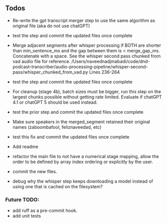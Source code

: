 ## Todos
<!--- Update the checkpoint logic to reset subsequent stage statuses when the user runs `uv run transcribe run --stage <stage> --continue`. Expected behavior: the system should reset all subsequent stages to "pending" status so they get re-run. Currently, the system only resets the explicitly specified stages. Example: If `uv run transcribe run --stage vad --continue` is run, the cleanup tasks will not be run because they are marked as "complete" in the status.json

- test the fixed continue flag behavior-->

- Re-write the gpt transcript merger step to use the same algorithm as original file (aka do not use chatGPT)
- test the step and commit the updated files once complete


- Merge adjacent segments after whisper processing if BOTH are shorter than min_sentence_ms and the gap between them is < merge_gap_ms. Concatenate with a space. See the whisper second pass chunked from vad audio file for reference. /Users/naveednadjmabadi/code/dnd-podcast-transcriber/audio-processing-pipeline/whisper-second-pass/whisper_chunked_from_vad.py Lines 236-264
- test the step and commit the updated files once complete

- For cleanup (stage 4b), batch sizes must be bigger, run this step on the largest chunks possible without getting rate limited. Evaluate if chatGPT 4.1 or chatGPT 5 should be used instead.
- test the prior step and commit the updated files once complete

- Make sure speakers in the merged_segment retained their original names (zaboombafool, feliznaveedad, etc)
- test this fix and commit the updated files once complete

- Add readme
- refactor the main file to not have a numerical stage mapping, allow the order to be defined by array index ordering or explicitly by the user.
- commit the new files.
- debug why the whisper step keeps downloading a model instead of using one that is cached on the filesystem?


### Future TODO:
- add ruff as a pre-commit hook.
- add unit tests
